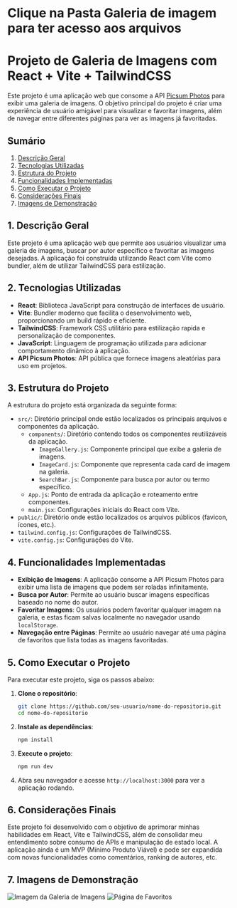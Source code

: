  # Clique na Pasta Galeria de imagem para ter acesso aos arquivos

 
 # Projeto de Galeria de Imagens com React + Vite + TailwindCSS

Este projeto é uma aplicação web que consome a API [Picsum Photos](https://picsum.photos/) para exibir uma galeria de imagens. O objetivo principal do projeto é criar uma experiência de usuário amigável para visualizar e favoritar imagens, além de navegar entre diferentes páginas para ver as imagens já favoritadas.

## Sumário
1. [Descrição Geral](#descrição-geral)
2. [Tecnologias Utilizadas](#tecnologias-utilizadas)
3. [Estrutura do Projeto](#estrutura-do-projeto)
4. [Funcionalidades Implementadas](#funcionalidades-implementadas)
5. [Como Executar o Projeto](#como-executar-o-projeto)
6. [Considerações Finais](#considerações-finais)
7. [Imagens de Demonstração](#imagens-de-demonstração)

## 1. Descrição Geral
Este projeto é uma aplicação web que permite aos usuários visualizar uma galeria de imagens, buscar por autor específico e favoritar as imagens desejadas. A aplicação foi construída utilizando React com Vite como bundler, além de utilizar TailwindCSS para estilização.

## 2. Tecnologias Utilizadas
- **React**: Biblioteca JavaScript para construção de interfaces de usuário.
- **Vite**: Bundler moderno que facilita o desenvolvimento web, proporcionando um build rápido e eficiente.
- **TailwindCSS**: Framework CSS utilitário para estilização rapida e personalização de componentes.
- **JavaScript**: Linguagem de programação utilizada para adicionar comportamento dinâmico à aplicação.
- **API Picsum Photos**: API pública que fornece imagens aleatórias para uso em projetos.

## 3. Estrutura do Projeto
A estrutura do projeto está organizada da seguinte forma:
- `src/`: Diretório principal onde estão localizados os principais arquivos e componentes da aplicação.
  - `components/`: Diretório contendo todos os componentes reutilizáveis da aplicação.
    - `ImageGallery.js`: Componente principal que exibe a galeria de imagens.
    - `ImageCard.js`: Componente que representa cada card de imagem na galeria.
    - `SearchBar.js`: Componente para busca por autor ou termo específico.
  - `App.js`: Ponto de entrada da aplicação e roteamento entre componentes.
  - `main.jsx`: Configurações iniciais do React com Vite.
- `public/`: Diretório onde estão localizados os arquivos públicos (favicon, ícones, etc.).
- `tailwind.config.js`: Configurações de TailwindCSS.
- `vite.config.js`: Configurações do Vite.

## 4. Funcionalidades Implementadas
- **Exibição de Imagens**: A aplicação consome a API Picsum Photos para exibir uma lista de imagens que podem ser roladas infinitamente.
- **Busca por Autor**: Permite ao usuário buscar imagens específicas baseado no nome do autor.
- **Favoritar Imagens**: Os usuários podem favoritar qualquer imagem na galeria, e estas ficam salvas localmente no navegador usando `localStorage`.
- **Navegação entre Páginas**: Permite ao usuário navegar até uma página de favoritos que lista todas as imagens favoritadas.

## 5. Como Executar o Projeto
Para executar este projeto, siga os passos abaixo:
1. **Clone o repositório**:
   ```bash
   git clone https://github.com/seu-usuario/nome-do-repositorio.git
   cd nome-do-repositorio
   ```
2. **Instale as dependências**:
   ```bash
   npm install
   ```
3. **Execute o projeto**:
   ```bash
   npm run dev
   ```
4. Abra seu navegador e acesse `http://localhost:3000` para ver a aplicação rodando.

## 6. Considerações Finais
Este projeto foi desenvolvido com o objetivo de aprimorar minhas habilidades em React, Vite e TailwindCSS, além de consolidar meu entendimento sobre consumo de APIs e manipulação de estado local. A aplicação ainda é um MVP (Mínimo Produto Viável) e pode ser expandida com novas funcionalidades como comentários, ranking de autores, etc.

## 7. Imagens de Demonstração
![Imagem da Galeria de Imagens](https://via.placeholder.com/150 "Galeria de Imagens")
![Página de Favoritos](https://via.placeholder.com/150 "Página de Favoritos")
